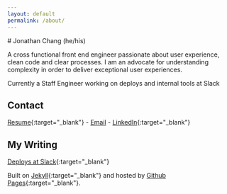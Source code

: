 ```yaml
---
layout: default
permalink: /about/
---
```


<div class="p-content__grid">
<div class="p-content" markdown="1">
# Jonathan Chang (he/his)

A cross functional front end engineer passionate about user experience, clean code and clear processes. I am an advocate for understanding complexity in order to deliver exceptional user experiences.


Currently a Staff Engineer working on deploys and internal tools at Slack <i class="fab fa-slack" aria-hidden="true"></i>

## Contact

[Resume](/assets/jonathanchang-resume-2021.pdf){:target="_blank"} - [Email](mailto:prancingwithponies@live.com) - [LinkedIn](https://www.linkedin.com/in/jonathan-chang-0585294b){:target="_blank"}

## My Writing
[Deploys at Slack](https://slack.engineering/deploys-at-slack/){:target="_blank"}

Built on [Jekyll](http://jekyllrb.com/){:target="_blank"} and hosted by [Github Pages](https://github.com/dotheygandalf/portfolio/){:target="_blank"}.
<div>
</div>
